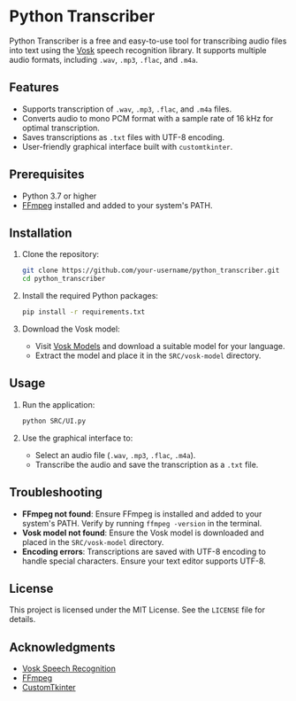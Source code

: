 # Python Transcriber

Python Transcriber is a free and easy-to-use tool for transcribing audio files into text using the [Vosk](https://alphacephei.com/vosk/) speech recognition library. It supports multiple audio formats, including `.wav`, `.mp3`, `.flac`, and `.m4a`.

## Features
- Supports transcription of `.wav`, `.mp3`, `.flac`, and `.m4a` files.
- Converts audio to mono PCM format with a sample rate of 16 kHz for optimal transcription.
- Saves transcriptions as `.txt` files with UTF-8 encoding.
- User-friendly graphical interface built with `customtkinter`.

## Prerequisites
- Python 3.7 or higher
- [FFmpeg](https://ffmpeg.org/download.html) installed and added to your system's PATH.

## Installation
1. Clone the repository:
   ```bash
   git clone https://github.com/your-username/python_transcriber.git
   cd python_transcriber
   ```

2. Install the required Python packages:
   ```bash
   pip install -r requirements.txt
   ```

3. Download the Vosk model:
   - Visit [Vosk Models](https://alphacephei.com/vosk/models) and download a suitable model for your language.
   - Extract the model and place it in the `SRC/vosk-model` directory.

## Usage
1. Run the application:
   ```bash
   python SRC/UI.py
   ```

2. Use the graphical interface to:
   - Select an audio file (`.wav`, `.mp3`, `.flac`, `.m4a`).
   - Transcribe the audio and save the transcription as a `.txt` file.

## Troubleshooting
- **FFmpeg not found**: Ensure FFmpeg is installed and added to your system's PATH. Verify by running `ffmpeg -version` in the terminal.
- **Vosk model not found**: Ensure the Vosk model is downloaded and placed in the `SRC/vosk-model` directory.
- **Encoding errors**: Transcriptions are saved with UTF-8 encoding to handle special characters. Ensure your text editor supports UTF-8.

## License
This project is licensed under the MIT License. See the `LICENSE` file for details.

## Acknowledgments
- [Vosk Speech Recognition](https://alphacephei.com/vosk/)
- [FFmpeg](https://ffmpeg.org/)
- [CustomTkinter](https://github.com/TomSchimansky/CustomTkinter)
